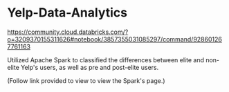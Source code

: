 # Yelp-Data-Analytics

https://community.cloud.databricks.com/?o=3209370155311626#notebook/3857355031085297/command/928601267761163

Utilized Apache Spark to classified the differences between elite and non-elite Yelp's users, as well as pre and post-elite users.

(Follow link provided to view to view the Spark's page.)
